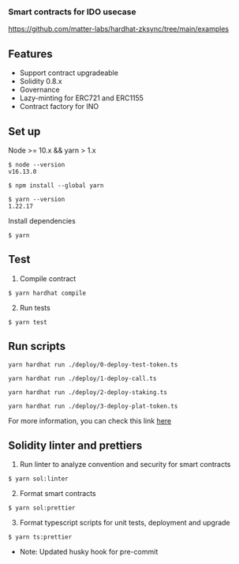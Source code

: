 ### Smart contracts for IDO usecase

https://github.com/matter-labs/hardhat-zksync/tree/main/examples

## Features
- Support contract upgradeable
- Solidity 0.8.x
- Governance
- Lazy-minting for ERC721 and ERC1155
- Contract factory for INO
## Set up
Node >= 10.x && yarn > 1.x
```
$ node --version
v16.13.0

$ npm install --global yarn

$ yarn --version
1.22.17
```

Install dependencies
```
$ yarn
```
## Test
1. Compile contract
```
$ yarn hardhat compile
```
2. Run tests
```
$ yarn test
```
## Run scripts
```
yarn hardhat run ./deploy/0-deploy-test-token.ts

yarn hardhat run ./deploy/1-deploy-call.ts

yarn hardhat run ./deploy/2-deploy-staking.ts

yarn hardhat run ./deploy/3-deploy-plat-token.ts
```

For more information, you can check this link [here](https://docs.openzeppelin.com/upgrades-plugins/1.x/proxies)
## Solidity linter and prettiers
1. Run linter to analyze convention and security for smart contracts
```
$ yarn sol:linter
```
2. Format smart contracts
```
$ yarn sol:prettier
```
3. Format typescript scripts for unit tests, deployment and upgrade
```
$ yarn ts:prettier
```

* Note: Updated husky hook for pre-commit